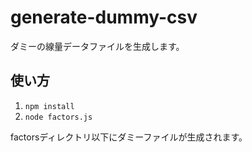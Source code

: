 # generate-dummy-csv

ダミーの線量データファイルを生成します。

## 使い方

1. `npm install`
2. `node factors.js`

factorsディレクトリ以下にダミーファイルが生成されます。
